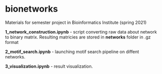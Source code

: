 # bionetworks
Materials for semester project in Bioinformatics Institute (spring 2021)

__1_network_construction.ipynb__ - script converting raw data about network to binary matrix. Resulting matricies are stored in __networks__ folder in .gz format

__2_motif_search.ipynb__ - launching motif search pipeline on diffent networks. 

__3_visualization.ipynb__ - result visualization.
